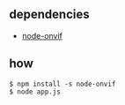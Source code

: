 ## dependencies
- [node-onvif](https://github.com/futomi/node-onvif)

## how 
```
$ npm install -s node-onvif 
$ node app.js
```